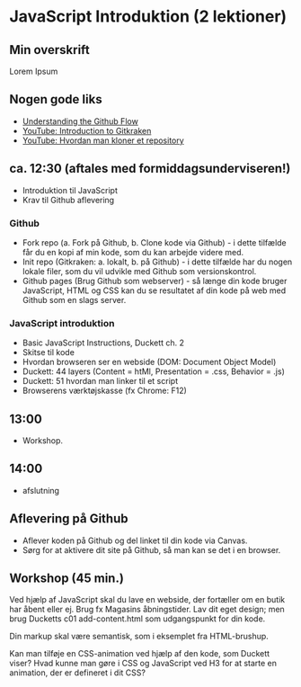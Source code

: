 # JavaScript Introduktion (2 lektioner)

## Min overskrift

Lorem Ipsum

## Nogen gode liks

* [Understanding the Github Flow](https://guides.github.com/introduction/flow/)
* [YouTube: Introduction to Gitkraken](https://www.youtube.com/watch?v=ZKkMwTeAij4)
* [YouTube: Hvordan man kloner et repository](https://youtu.be/GkYZn7JgPoM)

## ca. 12:30 (aftales med formiddagsunderviseren!)

* Introduktion til JavaScript
* Krav til Github aflevering

### Github

* Fork repo (a. Fork på Github, b. Clone kode via Github) - i dette tilfælde får du en kopi af min kode, som du kan arbejde videre med. 
* Init repo (Gitkraken: a. lokalt, b. på Github) - i dette tilfælde har du nogen lokale filer, som du vil udvikle med Github som versionskontrol.
* Github pages (Brug Github som webserver) - så længe din kode bruger JavaScript, HTML og CSS kan du se resultatet af din kode på web med Github som en slags server.

### JavaScript introduktion

* Basic JavaScript Instructions, Duckett ch. 2
* Skitse til kode
* Hvordan browseren ser en webside (DOM: Document Object Model)
* Duckett: 44 layers (Content = htMl, Presentation = .css, Behavior = .js)
* Duckett: 51 hvordan man linker til et script
* Browserens værktøjskasse (fx Chrome: F12)

## 13:00

* Workshop.

## 14:00 

* afslutning

## Aflevering på Github

* Aflever koden på Github og del linket til din kode via Canvas.
* Sørg for at aktivere dit site på Github, så man kan se det i en browser.


## Workshop (45 min.)

Ved hjælp af JavaScript skal du lave en webside, der fortæller om en butik har åbent eller ej. Brug fx Magasins åbningstider. Lav dit eget design; men brug Ducketts c01 add-content.html som udgangspunkt for din kode.

Din markup skal være semantisk, som i eksemplet fra HTML-brushup.

Kan man tilføje en CSS-animation ved hjælp af den kode, som Duckett viser? Hvad kunne man gøre i CSS og JavaScript ved H3 for at starte en animation, der er defineret i dit CSS?

